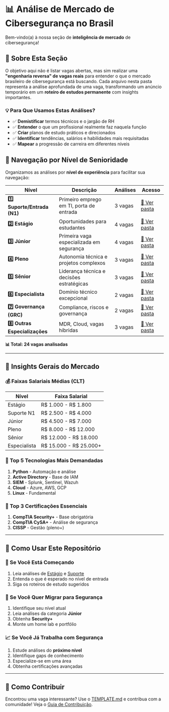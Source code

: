 # 📊 Análise de Mercado de Cibersegurança no Brasil

Bem-vindo(a) à nossa seção de **inteligência de mercado** de cibersegurança!

## 🎯 Sobre Esta Seção

O objetivo aqui não é listar vagas abertas, mas sim realizar uma **"engenharia reversa" de vagas reais** para entender o que o mercado brasileiro de cibersegurança está buscando. Cada arquivo nesta pasta representa a análise aprofundada de uma vaga, transformando um anúncio temporário em um **roteiro de estudos permanente** com insights importantes.

### 💡 Para Que Usamos Estas Análises?

- ✅ **Demistificar** termos técnicos e o jargão de RH
- ✅ **Entender** o que um profissional realmente faz naquela função
- ✅ **Criar** planos de estudo práticos e direcionados
- ✅ **Identificar** tendências, salários e habilidades mais requisitadas
- ✅ **Mapear** a progressão de carreira em diferentes níveis

## 📂 Navegação por Nível de Senioridade

Organizamos as análises por **nível de experiência** para facilitar sua navegação:

| Nível | Descrição | Análises | Acesso |
|-------|-----------|----------|--------|
| **1️⃣ Suporte/Entrada (N1)** | Primeiro emprego em TI, porta de entrada | 3 vagas | [📖 Ver pasta](./1-suporte/) |
| **2️⃣ Estágio** | Oportunidades para estudantes | 4 vagas | [📖 Ver pasta](./2-estagio/) |
| **3️⃣ Júnior** | Primeira vaga especializada em segurança | 4 vagas | [📖 Ver pasta](./3-junior/) |
| **4️⃣ Pleno** | Autonomia técnica e projetos complexos | 3 vagas | [📖 Ver pasta](./4-pleno/) |
| **5️⃣ Sênior** | Liderança técnica e decisões estratégicas | 3 vagas | [📖 Ver pasta](./5-senior/) |
| **6️⃣ Especialista** | Domínio técnico excepcional | 2 vagas | [📖 Ver pasta](./6-especialista/) |
| **7️⃣ Governança (GRC)** | Compliance, riscos e governança | 2 vagas | [📖 Ver pasta](./7-governanca/) |
| **8️⃣ Outras Especializações** | MDR, Cloud, vagas híbridas | 3 vagas | [📖 Ver pasta](./8-outros/) |

**📊 Total: 24 vagas analisadas**

---

## 🎯 Insights Gerais do Mercado

### 💰 Faixas Salariais Médias (CLT)

| Nível | Faixa Salarial |
|-------|----------------|
| Estágio | R$ 1.000 - R$ 1.800 |
| Suporte N1 | R$ 2.500 - R$ 4.000 |
| Júnior | R$ 4.500 - R$ 7.000 |
| Pleno | R$ 8.000 - R$ 12.000 |
| Sênior | R$ 12.000 - R$ 18.000 |
| Especialista | R$ 15.000 - R$ 25.000+ |

### 🔧 Top 5 Tecnologias Mais Demandadas

1. **Python** - Automação e análise
2. **Active Directory** - Base de IAM
3. **SIEM** - Splunk, Sentinel, Wazuh
4. **Cloud** - Azure, AWS, GCP
5. **Linux** - Fundamental

### 🏅 Top 3 Certificações Essenciais

1. **CompTIA Security+** - Base obrigatória
2. **CompTIA CySA+** - Análise de segurança
3. **CISSP** - Gestão (pleno+)

---

## 🚀 Como Usar Este Repositório

### 👶 Se Você Está Começando
1. Leia análises de [Estágio](./2-estagio/) e [Suporte](./1-suporte/)
2. Entenda o que é esperado no nível de entrada
3. Siga os roteiros de estudo sugeridos

### 🔄 Se Você Quer Migrar para Segurança
1. Identifique seu nível atual
2. Leia análises da categoria **Júnior**
3. Obtenha **Security+**
4. Monte um home lab e portfólio

### 📈 Se Você Já Trabalha com Segurança
1. Estude análises do **próximo nível**
2. Identifique gaps de conhecimento
3. Especialize-se em uma área
4. Obtenha certificações avançadas

---

## 🤝 Como Contribuir

Encontrou uma vaga interessante? Use o [TEMPLATE.md](./TEMPLATE.md) e contribua com a comunidade! Veja o [Guia de Contribuição](../CONTRIBUINDO.md).